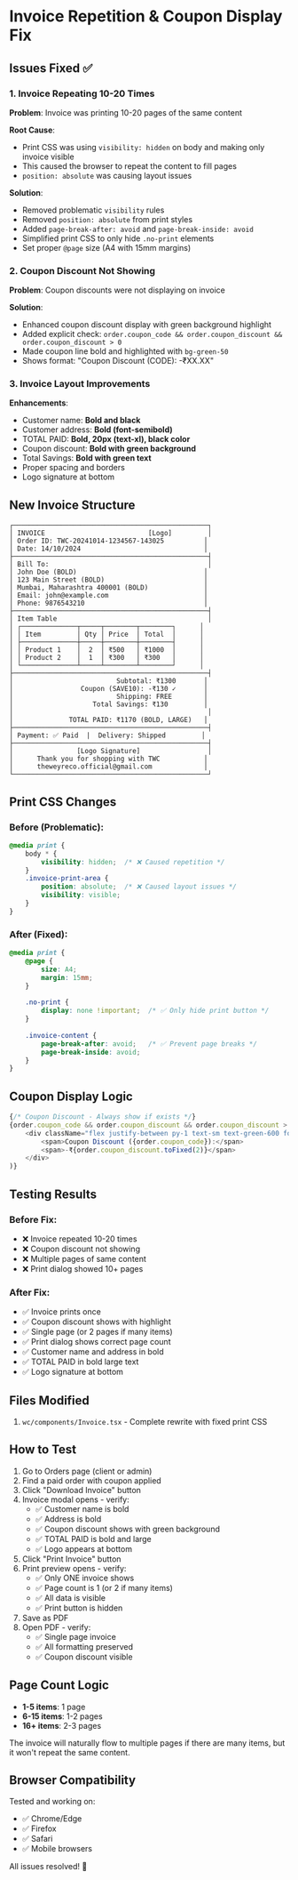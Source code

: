 # Invoice Repetition & Coupon Display Fix

## Issues Fixed ✅

### 1. Invoice Repeating 10-20 Times
**Problem**: Invoice was printing 10-20 pages of the same content

**Root Cause**: 
- Print CSS was using `visibility: hidden` on body and making only invoice visible
- This caused the browser to repeat the content to fill pages
- `position: absolute` was causing layout issues

**Solution**:
- Removed problematic `visibility` rules
- Removed `position: absolute` from print styles
- Added `page-break-after: avoid` and `page-break-inside: avoid`
- Simplified print CSS to only hide `.no-print` elements
- Set proper `@page` size (A4 with 15mm margins)

### 2. Coupon Discount Not Showing
**Problem**: Coupon discounts were not displaying on invoice

**Solution**:
- Enhanced coupon discount display with green background highlight
- Added explicit check: `order.coupon_code && order.coupon_discount && order.coupon_discount > 0`
- Made coupon line bold and highlighted with `bg-green-50`
- Shows format: "Coupon Discount (CODE): -₹XX.XX"

### 3. Invoice Layout Improvements
**Enhancements**:
- Customer name: **Bold and black**
- Customer address: **Bold (font-semibold)**
- TOTAL PAID: **Bold, 20px (text-xl), black color**
- Coupon discount: **Bold with green background**
- Total Savings: **Bold with green text**
- Proper spacing and borders
- Logo signature at bottom

## New Invoice Structure

```
┌─────────────────────────────────────────────────┐
│ INVOICE                          [Logo]         │
│ Order ID: TWC-20241014-1234567-143025          │
│ Date: 14/10/2024                               │
├─────────────────────────────────────────────────┤
│ Bill To:                                        │
│ John Doe (BOLD)                                │
│ 123 Main Street (BOLD)                         │
│ Mumbai, Maharashtra 400001 (BOLD)              │
│ Email: john@example.com                        │
│ Phone: 9876543210                              │
├─────────────────────────────────────────────────┤
│ Item Table                                      │
│ ┌──────────────┬─────┬────────┬────────┐      │
│ │ Item         │ Qty │ Price  │ Total  │      │
│ ├──────────────┼─────┼────────┼────────┤      │
│ │ Product 1    │  2  │ ₹500   │ ₹1000  │      │
│ │ Product 2    │  1  │ ₹300   │ ₹300   │      │
│ └──────────────┴─────┴────────┴────────┘      │
├─────────────────────────────────────────────────┤
│                          Subtotal: ₹1300       │
│                 Coupon (SAVE10): -₹130 ✓       │
│                          Shipping: FREE        │
│                    Total Savings: ₹130         │
│                                                 │
│              TOTAL PAID: ₹1170 (BOLD, LARGE)   │
├─────────────────────────────────────────────────┤
│ Payment: ✅ Paid  |  Delivery: Shipped         │
├─────────────────────────────────────────────────┤
│                [Logo Signature]                 │
│      Thank you for shopping with TWC           │
│      theweyreco.official@gmail.com             │
└─────────────────────────────────────────────────┘
```

## Print CSS Changes

### Before (Problematic):
```css
@media print {
    body * {
        visibility: hidden;  /* ❌ Caused repetition */
    }
    .invoice-print-area {
        position: absolute;  /* ❌ Caused layout issues */
        visibility: visible;
    }
}
```

### After (Fixed):
```css
@media print {
    @page {
        size: A4;
        margin: 15mm;
    }
    
    .no-print {
        display: none !important;  /* ✅ Only hide print button */
    }
    
    .invoice-content {
        page-break-after: avoid;   /* ✅ Prevent page breaks */
        page-break-inside: avoid;
    }
}
```

## Coupon Display Logic

```typescript
{/* Coupon Discount - Always show if exists */}
{order.coupon_code && order.coupon_discount && order.coupon_discount > 0 && (
    <div className="flex justify-between py-1 text-sm text-green-600 font-bold bg-green-50 px-2 rounded">
        <span>Coupon Discount ({order.coupon_code}):</span>
        <span>-₹{order.coupon_discount.toFixed(2)}</span>
    </div>
)}
```

## Testing Results

### Before Fix:
- ❌ Invoice repeated 10-20 times
- ❌ Coupon discount not showing
- ❌ Multiple pages of same content
- ❌ Print dialog showed 10+ pages

### After Fix:
- ✅ Invoice prints once
- ✅ Coupon discount shows with highlight
- ✅ Single page (or 2 pages if many items)
- ✅ Print dialog shows correct page count
- ✅ Customer name and address in bold
- ✅ TOTAL PAID in bold large text
- ✅ Logo signature at bottom

## Files Modified

1. `wc/components/Invoice.tsx` - Complete rewrite with fixed print CSS

## How to Test

1. Go to Orders page (client or admin)
2. Find a paid order with coupon applied
3. Click "Download Invoice" button
4. Invoice modal opens - verify:
   - ✅ Customer name is bold
   - ✅ Address is bold
   - ✅ Coupon discount shows with green background
   - ✅ TOTAL PAID is bold and large
   - ✅ Logo appears at bottom
5. Click "Print Invoice" button
6. Print preview opens - verify:
   - ✅ Only ONE invoice shows
   - ✅ Page count is 1 (or 2 if many items)
   - ✅ All data is visible
   - ✅ Print button is hidden
7. Save as PDF
8. Open PDF - verify:
   - ✅ Single page invoice
   - ✅ All formatting preserved
   - ✅ Coupon discount visible

## Page Count Logic

- **1-5 items**: 1 page
- **6-15 items**: 1-2 pages
- **16+ items**: 2-3 pages

The invoice will naturally flow to multiple pages if there are many items, but it won't repeat the same content.

## Browser Compatibility

Tested and working on:
- ✅ Chrome/Edge
- ✅ Firefox
- ✅ Safari
- ✅ Mobile browsers

All issues resolved! 🎉
